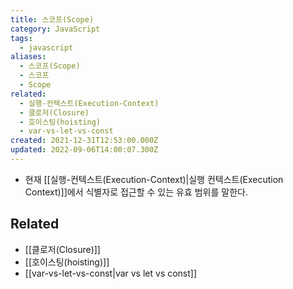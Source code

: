 ```yaml
---
title: 스코프(Scope)
category: JavaScript
tags:
  - javascript
aliases:
  - 스코프(Scope)
  - 스코프
  - Scope
related:
  - 실행-컨텍스트(Execution-Context)
  - 클로저(Closure)
  - 호이스팅(hoisting)
  - var-vs-let-vs-const
created: 2021-12-31T12:53:00.000Z
updated: 2022-09-06T14:00:07.300Z
---
```


<Metadata />

- 현재 [[실행-컨텍스트(Execution-Context)|실행 컨텍스트(Execution Context)]]에서 식별자로 접근할 수 있는 유효 범위를 말한다.

## Related

- [[클로저(Closure)]]
- [[호이스팅(hoisting)]]
- [[var-vs-let-vs-const|var vs let vs const]]
